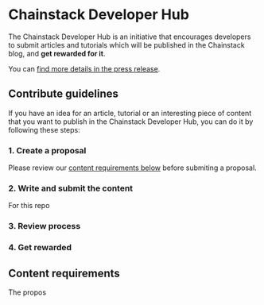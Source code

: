 # Chainstack Developer Hub

The Chainstack Developer Hub is an initiative that encourages developers to submit articles and tutorials which will be published in the Chainstack blog, and **get rewarded for it**.

You can [find more details in the press release]().

## Contribute guidelines

If you have an idea for an article, tutorial or an interesting piece of content that you want to publish in the Chainstack Developer Hub, you can do it by following these steps:

### 1. Create a proposal

Please review our [content requirements below](#content-requirements) before submiting a proposal.

### 2. Write and submit the content

For this repo

### 3. Review process

### 4. Get rewarded

## Content requirements

The propos
